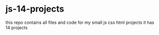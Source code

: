# js-14-projects
this repo contains all files and code for my small js css html projects 
it has 14 projects

